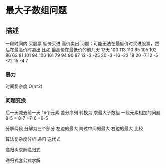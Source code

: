 # 最大子数组问题

## 描述
一段时间内 买股票 低价买进 高价卖出
问题：可能无法在最低价时买进股票，然后在最高价时卖出  比如 最高价在最低价的前几天
17天
100 113 110  85 105 102  86  63  81 101  94 106 101  79  94  90  97
     13  -3 -25  20  -3 -16 -23  18  20  -7  12  -5 -22  15  -4   7 

### 暴力
时间复杂度 O(n^2)

### 问题变换
后一天减去前一天 16个元素 
差分序列
转换为 求最大子数组 一段元素相加的问题
8-5 = 8-7 +7-6 +6-5

分解两段
分解为三个部分 左边的最大 跨过中间的最大 右边的最大 比较 

算法复杂度分析
递归 迭代式 

递归树求解递归式

递归式套公式求解